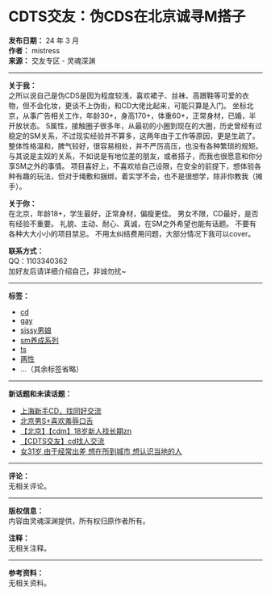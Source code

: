 # CDTS交友：伪CDS在北京诚寻M搭子

**发布日期：** 24 年 3 月  
**作者：** mistress  
**来源：** 交友专区 - 灵魂深渊  

---

**关于我：**  
之所以说自己是伪CDS是因为程度较浅，喜欢裙子、丝袜、高跟鞋等可爱的衣物，但不会化妆，更谈不上伪街，和CD大佬比起来，可能只算是入门。 坐标北京，从事广告相关工作，年龄30+，身高170+，体重60+，正常身材，已婚，半开放状态。 S属性，接触圈子很多年，从最初的小圈到现在的大圈，历史曾经有过稳定的SM关系，不过现实经验并不算多，这两年由于工作等原因，更是生疏了。 整体性格温和，脾气较好，很容易相处，并不严厉高压，也没有各种繁琐的规矩。与其说是主奴的关系，不如说是有地位差的朋友，或者搭子，而我也很愿意和你分享SM之外的事情。 项目喜好上，不喜欢给自己设限，在安全的前提下，想体验各种有趣的玩法，但对于绳敷和捆绑，着实学不会，也不是很想学，除非你教我（摊手）。

**关于你：**  
在北京，年龄18+，学生最好，正常身材，偏瘦更佳。 男女不限，CD最好，是否有经验不重要。 礼貌、主动、耐心、真诚，在SM之外希望也能有话题。 不要有各种大大小小的项目禁忌。 不用太纠结费用问题，大部分情况下我可以cover。

**联系方式：**  
QQ：1103340362  
加好友后请详细介绍自己，非诚勿扰~

---

**标签：**  
- [cd](tag/cd)  
- [gay](tag/gay)  
- [sissy男娘](tag/sissy%E7%94%B7%E5%A8%98)  
- [sm养成系列](tag/sm%E5%85%BB%E6%88%90%E7%B3%BB%E5%88%97)  
- [ts](tag/ts)  
- [两性](tag/%E4%B8%A4%E6%80%A7)  
- ...（其余标签省略）

---

**新话题和未读话题：**

- [上海新手CD，找同好交流](t/topic/111)  
- [北京男S+喜欢羞辱口舌](t/topic/99)  
- [【北京】【cdm】18岁新人找长期zn](t/topic/132)  
- [【CDTS交友】cd找人交流](t/topic/52)  
- [女31岁 由于经常出差 想在所到城市 想认识当地的人](t/topic/66)  

---

**评论：**  
无相关评论。  

---

**版权信息：**  
内容由灵魂深渊提供，所有权归原作者所有。

**注释：**  
无相关注释。  

---

**参考资料：**  
无相关资料。  